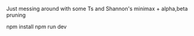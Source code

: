 Just messing around with some Ts and Shannon's minimax + alpha,beta pruning

npm install
npm run dev
